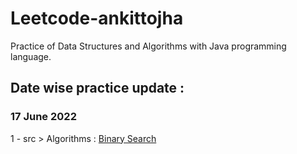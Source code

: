 # Leetcode-ankittojha
Practice of Data Structures and Algorithms with Java programming language.
</br>
## Date wise practice update :
### 17 June 2022
1 - src > Algorithms : [Binary Search](https://github.com/ankittojha/Leetcode-ankittojha/blob/master/src/Algorithms/BinarySearch.java)
